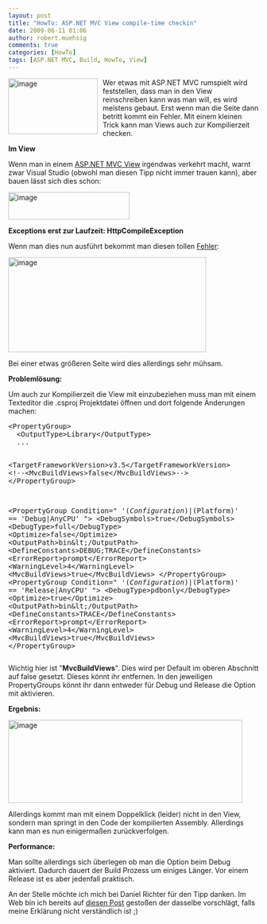 ```yaml
---
layout: post
title: "HowTo: ASP.NET MVC View compile-time checkin"
date: 2009-06-11 01:06
author: robert.muehsig
comments: true
categories: [HowTo]
tags: [ASP.NET MVC, Build, HowTo, View]
---
```

<p><a href="{{BASE_PATH}}/assets/wp-images/image762.png"><img style="border-right: 0px; border-top: 0px; margin: 0px 10px 0px 0px; border-left: 0px; border-bottom: 0px" height="112" alt="image" src="{{BASE_PATH}}/assets/wp-images/image-thumb740.png" width="180" align="left" border="0"></a>Wer etwas mit ASP.NET MVC rumspielt wird feststellen, dass man in den View reinschreiben kann was man will, es wird meistens gebaut. Erst wenn man die Seite dann betritt kommt ein Fehler. Mit einem kleinen Trick kann man Views auch zur Kompilierzeit checken.</p><!--more--> <p><strong>Im View</strong></p> <p>Wenn man in einem <a href="http://asp.net/mvc">ASP.NET MVC View</a> irgendwas verkehrt macht, warnt zwar Visual Studio (obwohl man diesen Tipp nicht immer trauen kann), aber bauen lässt sich dies schon:</p> <p><a href="{{BASE_PATH}}/assets/wp-images/image763.png"><img style="border-right: 0px; border-top: 0px; border-left: 0px; border-bottom: 0px" height="55" alt="image" src="{{BASE_PATH}}/assets/wp-images/image-thumb741.png" width="244" border="0"></a> </p> <p><strong>Exceptions erst zur Laufzeit: HttpCompileException</strong></p> <p>Wenn man dies nun ausführt bekommt man diesen tollen <a href="http://msdn.microsoft.com/de-de/library/system.web.httpcompileexception.aspx">Fehler</a>:</p> <p><a href="{{BASE_PATH}}/assets/wp-images/image764.png"><img style="border-right: 0px; border-top: 0px; border-left: 0px; border-bottom: 0px" height="191" alt="image" src="{{BASE_PATH}}/assets/wp-images/image-thumb742.png" width="398" border="0"></a> </p> <p>Bei einer etwas größeren Seite wird dies allerdings sehr mühsam.</p> <p><strong>Problemlösung:</strong></p> <p>Um auch zur Kompilierzeit die View mit einzubeziehen muss man mit einem Texteditor die .csproj Projektdatei öffnen und dort folgende Änderungen machen:</p> <div class="wlWriterSmartContent" id="scid:812469c5-0cb0-4c63-8c15-c81123a09de7:c8c95118-841d-48f8-b163-ab45c40143bf" style="padding-right: 0px; display: inline; padding-left: 0px; float: none; padding-bottom: 0px; margin: 0px; padding-top: 0px"><pre name="code" class="c#">&lt;PropertyGroup&gt;
  &lt;OutputType&gt;Library&lt;/OutputType&gt;
  ...

  &lt;TargetFrameworkVersion&gt;v3.5&lt;/TargetFrameworkVersion&gt;
  &lt;!--&lt;MvcBuildViews&gt;false&lt;/MvcBuildViews&gt;--&gt;
&lt;/PropertyGroup&gt;

&lt;PropertyGroup Condition=" '$(Configuration)|$(Platform)' == 'Debug|AnyCPU' "&gt;
  &lt;DebugSymbols&gt;true&lt;/DebugSymbols&gt;
  &lt;DebugType&gt;full&lt;/DebugType&gt;
  &lt;Optimize&gt;false&lt;/Optimize&gt;
  &lt;OutputPath&gt;bin\&lt;/OutputPath&gt;
  &lt;DefineConstants&gt;DEBUG;TRACE&lt;/DefineConstants&gt;
  &lt;ErrorReport&gt;prompt&lt;/ErrorReport&gt;
  &lt;WarningLevel&gt;4&lt;/WarningLevel&gt;
  &lt;MvcBuildViews&gt;true&lt;/MvcBuildViews&gt;
&lt;/PropertyGroup&gt;
&lt;PropertyGroup Condition=" '$(Configuration)|$(Platform)' == 'Release|AnyCPU' "&gt;
  &lt;DebugType&gt;pdbonly&lt;/DebugType&gt;
  &lt;Optimize&gt;true&lt;/Optimize&gt;
  &lt;OutputPath&gt;bin\&lt;/OutputPath&gt;
  &lt;DefineConstants&gt;TRACE&lt;/DefineConstants&gt;
  &lt;ErrorReport&gt;prompt&lt;/ErrorReport&gt;
  &lt;WarningLevel&gt;4&lt;/WarningLevel&gt;
  &lt;MvcBuildViews&gt;true&lt;/MvcBuildViews&gt;
&lt;/PropertyGroup&gt;</pre></div>
<p>Wichtig hier ist "<strong>MvcBuildViews</strong>". Dies wird per Default im oberen Abschnitt auf false gesetzt. Dieses könnt ihr entfernen. In den jeweiligen PropertyGroups könnt ihr dann entweder für Debug und Release die Option mit aktivieren.</p>
<p><strong>Ergebnis:</strong></p>
<p><a href="{{BASE_PATH}}/assets/wp-images/image765.png"><img style="border-right: 0px; border-top: 0px; border-left: 0px; border-bottom: 0px" height="167" alt="image" src="{{BASE_PATH}}/assets/wp-images/image-thumb743.png" width="471" border="0"></a> </p>
<p>Allerdings kommt man mit einem Doppelklick (leider) nicht in den View, sondern man springt in den Code der kompilierten Assembly. Allerdings kann man es nun einigermaßen zurückverfolgen.</p>
<p><strong>Performance:</strong></p>
<p>Man sollte allerdings sich überlegen ob man die Option beim Debug aktiviert. Dadurch dauert der Build Prozess um einiges Länger. Vor einem Release ist es aber jedenfall praktisch.</p>
<p>An der Stelle möchte ich mich bei Daniel Richter für den Tipp danken. Im Web bin ich bereits auf <a href="http://devermind.com/linq/aspnet-mvc-tip-turn-on-compile-time-view-checking">diesen Post</a> gestoßen der dasselbe vorschlägt, falls meine Erklärung nicht verständlich ist ;)</p>
